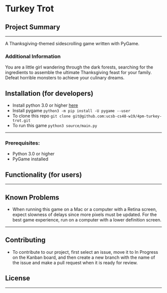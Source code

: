 # Turkey Trot

## Project Summary
---
A Thanksgiving-themed sidescrolling game written with PyGame.

### Additional Information
You are a little girl wandering through the dark forests, searching for the ingredients to assemble the ultimate Thanksgiving feast for your family. Defeat horrible monsters to achieve your culinary dreams.

## Installation (for developers)
* Install python 3.0 or higher [here](https://www.python.org/)
* Install pygame 
```python3 -m pip install -U pygame --user```
* To clone this repo
```git clone git@github.com:ucsb-cs48-w19/4pm-turkey-trot.git```
* To run this game
```python3 source/main.py```
---
### Prerequisites:
* Python 3.0 or higher
* PyGame installed 

## Functionality (for users)
---

## Known Problems
* When running this game on a Mac or a computer with a Retina screen, expect slowness of delays since more pixels must be updated. For the best game experience, run on a computer with a lower definition screen. 
---

## Contributing
* To contribute to our project, first select an issue, move it to In Progress on the Kanban board, and then create a new branch with the name of the issue and make a pull request when it is ready for review. 

## License 
---
